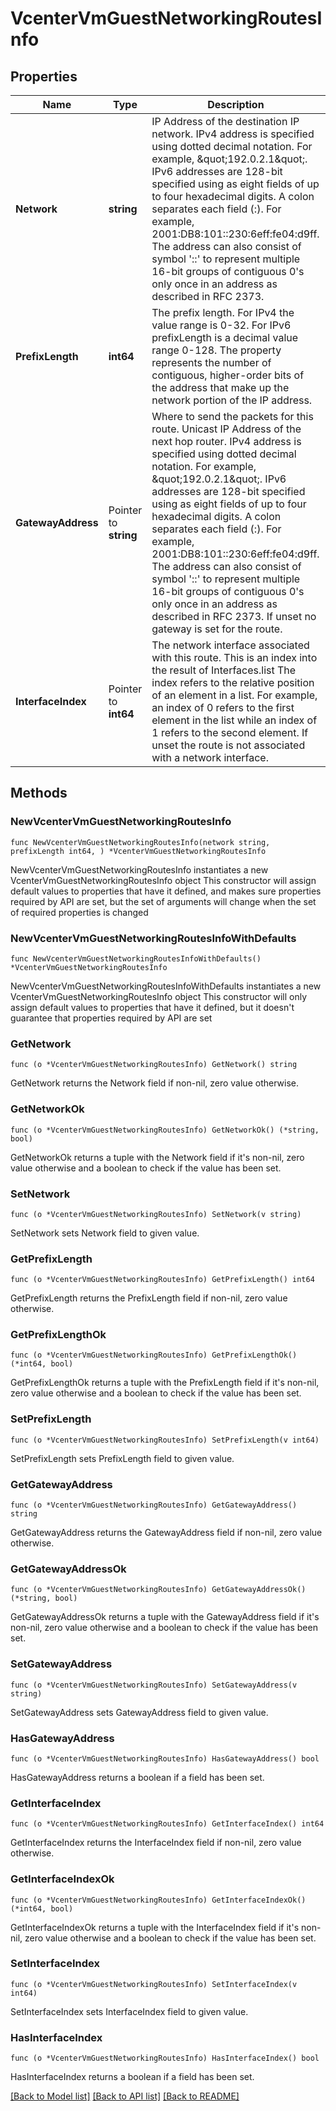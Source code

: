 # VcenterVmGuestNetworkingRoutesInfo

## Properties

Name | Type | Description | Notes
------------ | ------------- | ------------- | -------------
**Network** | **string** | IP Address of the destination IP network. IPv4 address is specified using dotted decimal notation. For example, \&quot;192.0.2.1\&quot;. IPv6 addresses are 128-bit specified using as eight fields of up to four hexadecimal digits. A colon separates each field (:). For example, 2001:DB8:101::230:6eff:fe04:d9ff. The address can also consist of symbol &#39;::&#39; to represent multiple 16-bit groups of contiguous 0&#39;s only once in an address as described in RFC 2373. | 
**PrefixLength** | **int64** | The prefix length. For IPv4 the value range is 0-32. For IPv6 prefixLength is a decimal value range 0-128. The property represents the number of contiguous, higher-order bits of the address that make up the network portion of the IP address. | 
**GatewayAddress** | Pointer to **string** | Where to send the packets for this route. Unicast IP Address of the next hop router. IPv4 address is specified using dotted decimal notation. For example, \&quot;192.0.2.1\&quot;. IPv6 addresses are 128-bit specified using as eight fields of up to four hexadecimal digits. A colon separates each field (:). For example, 2001:DB8:101::230:6eff:fe04:d9ff. The address can also consist of symbol &#39;::&#39; to represent multiple 16-bit groups of contiguous 0&#39;s only once in an address as described in RFC 2373. If unset no gateway is set for the route. | [optional] 
**InterfaceIndex** | Pointer to **int64** | The network interface associated with this route. This is an index into the result of Interfaces.list The index refers to the relative position of an element in a list. For example, an index of 0 refers to the first element in the list while an index of 1 refers to the second element. If unset the route is not associated with a network interface. | [optional] 

## Methods

### NewVcenterVmGuestNetworkingRoutesInfo

`func NewVcenterVmGuestNetworkingRoutesInfo(network string, prefixLength int64, ) *VcenterVmGuestNetworkingRoutesInfo`

NewVcenterVmGuestNetworkingRoutesInfo instantiates a new VcenterVmGuestNetworkingRoutesInfo object
This constructor will assign default values to properties that have it defined,
and makes sure properties required by API are set, but the set of arguments
will change when the set of required properties is changed

### NewVcenterVmGuestNetworkingRoutesInfoWithDefaults

`func NewVcenterVmGuestNetworkingRoutesInfoWithDefaults() *VcenterVmGuestNetworkingRoutesInfo`

NewVcenterVmGuestNetworkingRoutesInfoWithDefaults instantiates a new VcenterVmGuestNetworkingRoutesInfo object
This constructor will only assign default values to properties that have it defined,
but it doesn't guarantee that properties required by API are set

### GetNetwork

`func (o *VcenterVmGuestNetworkingRoutesInfo) GetNetwork() string`

GetNetwork returns the Network field if non-nil, zero value otherwise.

### GetNetworkOk

`func (o *VcenterVmGuestNetworkingRoutesInfo) GetNetworkOk() (*string, bool)`

GetNetworkOk returns a tuple with the Network field if it's non-nil, zero value otherwise
and a boolean to check if the value has been set.

### SetNetwork

`func (o *VcenterVmGuestNetworkingRoutesInfo) SetNetwork(v string)`

SetNetwork sets Network field to given value.


### GetPrefixLength

`func (o *VcenterVmGuestNetworkingRoutesInfo) GetPrefixLength() int64`

GetPrefixLength returns the PrefixLength field if non-nil, zero value otherwise.

### GetPrefixLengthOk

`func (o *VcenterVmGuestNetworkingRoutesInfo) GetPrefixLengthOk() (*int64, bool)`

GetPrefixLengthOk returns a tuple with the PrefixLength field if it's non-nil, zero value otherwise
and a boolean to check if the value has been set.

### SetPrefixLength

`func (o *VcenterVmGuestNetworkingRoutesInfo) SetPrefixLength(v int64)`

SetPrefixLength sets PrefixLength field to given value.


### GetGatewayAddress

`func (o *VcenterVmGuestNetworkingRoutesInfo) GetGatewayAddress() string`

GetGatewayAddress returns the GatewayAddress field if non-nil, zero value otherwise.

### GetGatewayAddressOk

`func (o *VcenterVmGuestNetworkingRoutesInfo) GetGatewayAddressOk() (*string, bool)`

GetGatewayAddressOk returns a tuple with the GatewayAddress field if it's non-nil, zero value otherwise
and a boolean to check if the value has been set.

### SetGatewayAddress

`func (o *VcenterVmGuestNetworkingRoutesInfo) SetGatewayAddress(v string)`

SetGatewayAddress sets GatewayAddress field to given value.

### HasGatewayAddress

`func (o *VcenterVmGuestNetworkingRoutesInfo) HasGatewayAddress() bool`

HasGatewayAddress returns a boolean if a field has been set.

### GetInterfaceIndex

`func (o *VcenterVmGuestNetworkingRoutesInfo) GetInterfaceIndex() int64`

GetInterfaceIndex returns the InterfaceIndex field if non-nil, zero value otherwise.

### GetInterfaceIndexOk

`func (o *VcenterVmGuestNetworkingRoutesInfo) GetInterfaceIndexOk() (*int64, bool)`

GetInterfaceIndexOk returns a tuple with the InterfaceIndex field if it's non-nil, zero value otherwise
and a boolean to check if the value has been set.

### SetInterfaceIndex

`func (o *VcenterVmGuestNetworkingRoutesInfo) SetInterfaceIndex(v int64)`

SetInterfaceIndex sets InterfaceIndex field to given value.

### HasInterfaceIndex

`func (o *VcenterVmGuestNetworkingRoutesInfo) HasInterfaceIndex() bool`

HasInterfaceIndex returns a boolean if a field has been set.


[[Back to Model list]](../README.md#documentation-for-models) [[Back to API list]](../README.md#documentation-for-api-endpoints) [[Back to README]](../README.md)


